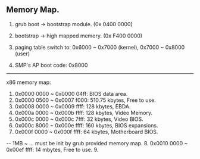 ## Memory Map.

1. grub boot -> bootstrap module. (0x 0400 0000)
2. bootstrap -> high mapped memory. (0x F400 0000)
3. paging table switch to: 
   0x6000 ~ 0x7000 (kernel), 0x7000 ~ 0x8000 (user)

4. SMP's AP boot code: 0x8000

----

x86 memory map:
1. 0x0000 0000 ~ 0x0000 04ff: BIOS data area.
2. 0x0000 0500 ~ 0x0007 f000: 510.75 kbytes, Free to use.
3. 0x0008 0000 ~ 0x0009 ffff: 128 kbytes, EBDA.
4. 0x000a 0000 ~ 0x000b ffff: 128 kbytes, Video Memory.
5. 0x000c 0000 ~ 0x000c 7fff: 32 kbytes, Video BIOS.
6. 0x000c 8000 ~ 0x000e ffff: 160 kbytes, BIOS expansions.
7. 0x000f 0000 ~ 0x000f ffff: 64 kbytes, Motherboard BIOS.

-- 1MB ~ ... must be init by grub provided memory map.
8. 0x0010 0000 ~ 0x00ef ffff: 14 mbytes, Free to use.
9. 
